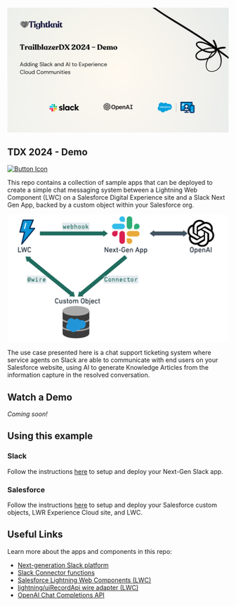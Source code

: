 ![Adding Slack and AI to Experience Cloud Communities](./images/tightknit_tdx_poster.png)

## TDX 2024 - Demo

[![Button Icon]][Link]

This repo contains a collection of sample apps that can be deployed to create a simple chat messaging system between a Lightning Web Component (LWC) on a Salesforce Digital Experience site and a Slack Next Gen App, backed by a custom object within your Salesforce org.

![App Architecture](./images/demo_architecture.png)

The use case presented here is a chat support ticketing system where service agents on Slack are able to communicate with end users on your Salesforce website, using AI to generate Knowledge Articles from the information capture in the resolved conversation.

## Watch a Demo

*Coming soon!*

## Using this example

### Slack

Follow the instructions [here](../apps/slack-app/README.md) to setup and deploy your Next-Gen Slack app.

### Salesforce

Follow the instructions [here](../apps/salesforce-app/README.md) to setup and deploy your Salesforce custom objects, LWR Experience Cloud site, and LWC.

## Useful Links

Learn more about the apps and components in this repo:

- [Next-generation Slack platform](https://api.slack.com/start#next-gen-platform)
- [Slack Connector functions](https://api.slack.com/automation/connectors)
- [Salesforce Lightning Web Components (LWC)](https://developer.salesforce.com/developer-centers/lightning-web-components)
- [lightning/uiRecordApi wire adapter (LWC)](https://developer.salesforce.com/docs/platform/lwc/guide/reference-lightning-ui-api-record.html)
- [OpenAI Chat Completions API](https://platform.openai.com/docs/api-reference/chat)

<!----------------------------------------------------------------------------->
[Link]: # 'Link with example title.'

<!---------------------------------[ Buttons ]--------------------------------->
[Button Icon]: https://img.shields.io/badge/Join_the_community-37a779?style=for-the-badge&logoColor=white&logo=Slack